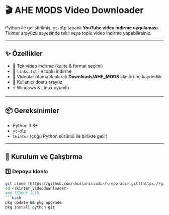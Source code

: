 # 🎬 AHE MODS Video Downloader

Python ile geliştirilmiş, `yt-dlp` tabanlı **YouTube video indirme uygulaması**.  
Tkinter arayüzü sayesinde tekli veya toplu video indirme yapabilirsiniz.  

---

## ✨ Özellikler
- 🎥 Tek video indirme (kalite & format seçimi)  
- 📑 `links.txt` ile toplu indirme  
- 📂 Videolar otomatik olarak **Downloads/AHE_MODS** klasörüne kaydedilir  
- 🎨 Kullanıcı dostu arayüz  
- ⚡ Windows & Linux uyumlu  

---

## 📦 Gereksinimler
- Python 3.8+  
- `yt-dlp`  
- `tkinter` (çoğu Python sürümü ile birlikte gelir)

---

## 🚀 Kurulum ve Çalıştırma

### 1️⃣ Depoyu klonla
```bash
git clone [https://github.com/<kullaniciadi>/<repo-adi>.git](https://github.com/mmehmeteren/Tkinter_videodownloader.git)
cd <Tkinter_videodownloader>
### TERMUX İÇİN
```bash
pkg update && pkg upgrade
pkg install python git
